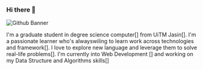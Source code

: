 ### Hi there 👋 

![Github Banner](https://user-images.githubusercontent.com/68144578/212797693-8fdea50b-45d7-4fc4-a1c9-c9199d04f60c.png)

I'm a graduate student in degree science computer[] from UiTM Jasin[]. I'm a passionate learner who's alwayswiling to learn work across technologies and framework[]. I love to explore new language and leverage them to solve real-life problems[]. I'm currently into Web Development [] and working on my Data Structure and Algorithms skills[]





